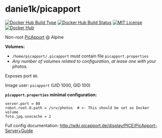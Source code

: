 # danie1k/picapport

[![Docker Hub Build Type](https://img.shields.io/docker/cloud/automated/danie1k/picapport)][1]
[![Docker Hub Build Status](https://img.shields.io/docker/cloud/build/danie1k/picapport)][1]
[![MIT License](https://img.shields.io/github/license/danie1k/docker-picapport)][2]
[![Docker Hub](https://img.shields.io/badge/hub-picapport-660198.svg)][3]

Non-root [PicApport](https://www.picapport.de/) @ Alpine

**Volumes:**
* `/home/picapport/.picapport`
    must contain file `picapport.properties`
* _Any number of volumes related to configuration, at lease one with your photos._

Exposes port `80`.

Image user: `picapport` (UID 1000, GID 100)

**`picapport.properties` minimal configuration:**
```
server.port = 80
robot.root.0.path = /srv/photos  # <- This should be set as Docker volume
foto.jpg.usecache = 2
```

Full config documentation: http://wiki.picapport.de/display/PICE/PicApport-Server+Guide

[1]: https://hub.docker.com/r/danie1k/picapport
[2]: https://github.com/danie1k/danie1k/docker-picapport/blob/master/LICENSE
[3]: https://hub.docker.com/r/danie1k/picapport/builds
